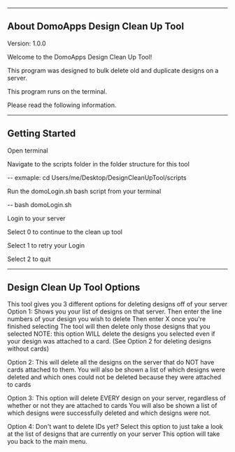 -----------------------------
About DomoApps Design Clean Up Tool
------------------------------
Version: 1.0.0

Welcome to the DomoApps Design Clean Up Tool!

This program was designed to bulk delete old and duplicate designs on a server.

This program runs on the terminal.

Please read the following information.

---------------
Getting Started
---------------
Open terminal

Navigate to the scripts folder in the folder structure for this tool

-- exmaple: cd Users/me/Desktop/DesignCleanUpTool/scripts

Run the domoLogin.sh bash script from your terminal

-- bash domoLogin.sh

Login to your server

Select 0 to continue to the clean up tool

Select 1 to retry your Login

Select 2 to quit

-----------------------------
Design Clean Up Tool Options
-----------------------------
This tool gives you 3 different options for deleting designs off of your server
Option 1: Shows you your list of designs on that server.
  Then enter the line numbers of your design you wish to delete
  Then enter X once you're finished selecting
  The tool will then delete only those designs that you selected
  NOTE: this option WILL delete the designs you selected even if your design
  was attached to a card. (See Option 2 for deleting designs without cards)

Option 2: This will delete all the designs on the server that do NOT have cards
attached to them.
  You will also be shown a list of which designs were deleted and which ones
  could not be deleted because they were attached to cards

Option 3: This option will delete EVERY design on your server, regardless of
whether or not they are attached to cards
  You will also be shown a list of which designs were successfully deleted and
  which designs were not.

Option 4: Don't want to delete IDs yet? Select this option to just take a look
at the list of designs that are currently on your server
  This option will take you back to the main menu.
